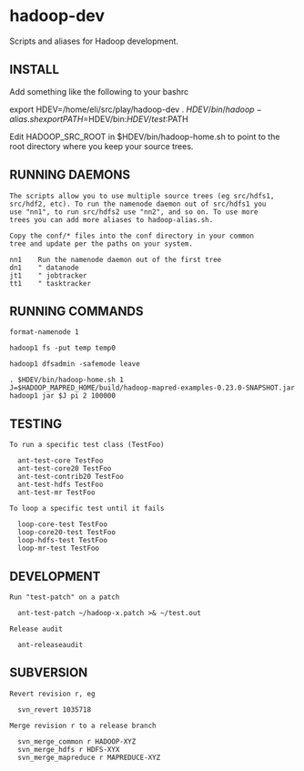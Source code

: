 hadoop-dev
==========

Scripts and aliases for Hadoop development.

INSTALL
-------

   Add something like the following to your bashrc

   export HDEV=/home/eli/src/play/hadoop-dev
   . $HDEV/bin/hadoop-alias.sh
   export PATH=$HDEV/bin:$HDEV/test:$PATH

   Edit HADOOP_SRC_ROOT in $HDEV/bin/hadoop-home.sh to point to
   the root directory where you keep your source trees.


RUNNING DAEMONS
---------------

    The scripts allow you to use multiple source trees (eg src/hdfs1,
    src/hdf2, etc). To run the namenode daemon out of src/hdfs1 you
    use "nn1", to run src/hdfs2 use "nn2", and so on. To use more
    trees you can add more aliases to hadoop-alias.sh.

    Copy the conf/* files into the conf directory in your common
    tree and update per the paths on your system.

    nn1    Run the namenode daemon out of the first tree
    dn1    " datanode
    jt1    " jobtracker
    tt1    " tasktracker


RUNNING COMMANDS
----------------

    format-namenode 1

    hadoop1 fs -put temp temp0

    hadoop1 dfsadmin -safemode leave

    . $HDEV/bin/hadoop-home.sh 1
    J=$HADOOP_MAPRED_HOME/build/hadoop-mapred-examples-0.23.0-SNAPSHOT.jar
    hadoop1 jar $J pi 2 100000


TESTING
-------

    To run a specific test class (TestFoo)

      ant-test-core TestFoo
      ant-test-core20 TestFoo
      ant-test-contrib20 TestFoo
      ant-test-hdfs TestFoo
      ant-test-mr TestFoo

    To loop a specific test until it fails

      loop-core-test TestFoo
      loop-core20-test TestFoo
      loop-hdfs-test TestFoo
      loop-mr-test TestFoo


DEVELOPMENT
-----------

    Run "test-patch" on a patch

      ant-test-patch ~/hadoop-x.patch >& ~/test.out

    Release audit

      ant-releaseaudit


SUBVERSION
----------

    Revert revision r, eg

      svn_revert 1035718

    Merge revision r to a release branch

      svn_merge_common r HADOOP-XYZ
      svn_merge_hdfs r HDFS-XYX
      svn_merge_mapreduce r MAPREDUCE-XYZ
